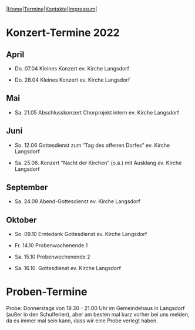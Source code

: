 |[Home](index.md)|[Termine](Termine.md)|[Kontakte](kontakte.md)|[Impressum](impressum.md)|
# Konzert-Termine 2022

## April 

- Do. 07.04   Kleines Konzert ev. Kirche Langsdorf

- Do. 28.04   Kleines Konzert ev. Kirche Langsdorf

## Mai

- Sa. 21.05   Abschlusskonzert Chorprojekt intern ev. Kirche Langsdorf

## Juni

- So. 12.06   Gottesdienst zum “Tag des offenen Dorfes” ev. Kirche Langsdorf

- Sa. 25.06.  Konzert “Nacht der Kirchen” (o.ä.) mit Ausklang ev. Kirche Langsdorf

## September

- Sa. 24.09   Abend-Gottesdienst ev. Kirche Langsdorf

## Oktober

- So. 09.10   Erntedank Gottesdienst ev. Kirche Langsdorf

- Fr. 14.10   Probenwochenende 1
- Sa. 15.10   Probenwochenende 2
- Sa. 16.10.  Gottesdienst ev. Kirche Langsdorf

# Proben-Termine

Probe: Donnerstags von 19.30 - 21.00 Uhr im Gemeindehaus in Langsdorf (außer in den Schulferien), aber am besten mal kurz vorher bei uns melden, da es immer mal sein kann, dass wir eine Probe verlegt haben.
